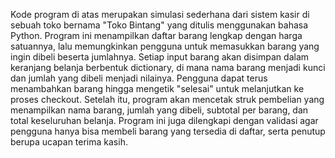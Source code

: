 Kode program di atas merupakan simulasi sederhana dari sistem kasir di sebuah toko bernama "Toko Bintang" yang ditulis menggunakan bahasa Python. Program ini menampilkan daftar barang lengkap dengan harga satuannya, lalu memungkinkan pengguna untuk memasukkan barang yang ingin dibeli beserta jumlahnya. Setiap input barang akan disimpan dalam keranjang belanja berbentuk dictionary, di mana nama barang menjadi kunci dan jumlah yang dibeli menjadi nilainya. Pengguna dapat terus menambahkan barang hingga mengetik "selesai" untuk melanjutkan ke proses checkout. Setelah itu, program akan mencetak struk pembelian yang menampilkan nama barang, jumlah yang dibeli, subtotal per barang, dan total keseluruhan belanja. Program ini juga dilengkapi dengan validasi agar pengguna hanya bisa membeli barang yang tersedia di daftar, serta penutup berupa ucapan terima kasih.
